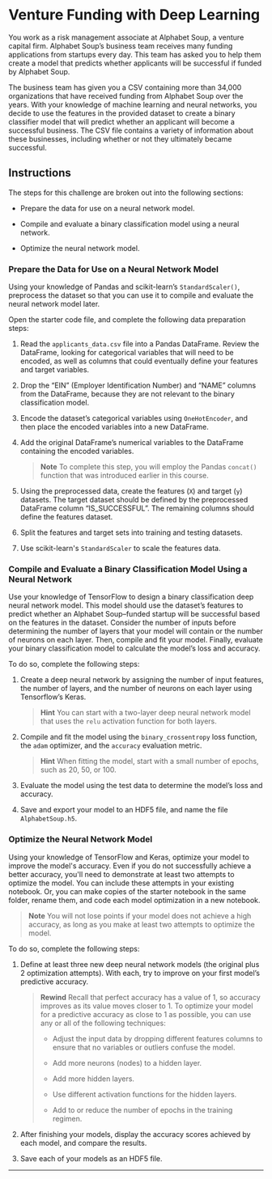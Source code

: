 # Venture Funding with Deep Learning

You work as a risk management associate at Alphabet Soup, a venture capital firm. Alphabet Soup’s business team receives many funding applications from startups every day. This team has asked you to help them create a model that predicts whether applicants will be successful if funded by Alphabet Soup.

The business team has given you a CSV containing more than 34,000 organizations that have received funding from Alphabet Soup over the years. With your knowledge of machine learning and neural networks, you decide to use the features in the provided dataset to create a binary classifier model that will predict whether an applicant will become a successful business. The CSV file contains a variety of information about these businesses, including whether or not they ultimately became successful.

## Instructions

The steps for this challenge are broken out into the following sections:

* Prepare the data for use on a neural network model.

* Compile and evaluate a binary classification model using a neural network.

* Optimize the neural network model.

### Prepare the Data for Use on a Neural Network Model

Using your knowledge of Pandas and scikit-learn’s `StandardScaler()`, preprocess the dataset so that you can use it to compile and evaluate the neural network model later.

Open the starter code file, and complete the following data preparation steps:

1. Read the `applicants_data.csv` file into a Pandas DataFrame. Review the DataFrame, looking for categorical variables that will need to be encoded, as well as columns that could eventually define your features and target variables.

2. Drop the “EIN” (Employer Identification Number) and “NAME” columns from the DataFrame, because they are not relevant to the binary classification model.

3. Encode the dataset’s categorical variables using `OneHotEncoder`, and then place the encoded variables into a new DataFrame.

4. Add the original DataFrame’s numerical variables to the DataFrame containing the encoded variables.

    > **Note** To complete this step, you will employ the Pandas `concat()` function that was introduced earlier in this course.

5. Using the preprocessed data, create the features (`X`) and target (`y`) datasets. The target dataset should be defined by the preprocessed DataFrame column “IS_SUCCESSFUL”. The remaining columns should define the features dataset.

6. Split the features and target sets into training and testing datasets.

7. Use scikit-learn's `StandardScaler` to scale the features data.

### Compile and Evaluate a Binary Classification Model Using a Neural Network

Use your knowledge of TensorFlow to design a binary classification deep neural network model. This model should use the dataset’s features to predict whether an Alphabet Soup&ndash;funded startup will be successful based on the features in the dataset. Consider the number of inputs before determining the number of layers that your model will contain or the number of neurons on each layer. Then, compile and fit your model. Finally, evaluate your binary classification model to calculate the model’s loss and accuracy.

To do so, complete the following steps:

1. Create a deep neural network by assigning the number of input features, the number of layers, and the number of neurons on each layer using Tensorflow’s Keras.

    > **Hint** You can start with a two-layer deep neural network model that uses the `relu` activation function for both layers.

2. Compile and fit the model using the `binary_crossentropy` loss function, the `adam` optimizer, and the `accuracy` evaluation metric.

    > **Hint** When fitting the model, start with a small number of epochs, such as 20, 50, or 100.

3. Evaluate the model using the test data to determine the model’s loss and accuracy.

4. Save and export your model to an HDF5 file, and name the file `AlphabetSoup.h5`.

### Optimize the Neural Network Model

Using your knowledge of TensorFlow and Keras, optimize your model to improve the model's accuracy. Even if you do not successfully achieve a better accuracy, you'll need to demonstrate at least two attempts to optimize the model. You can include these attempts in your existing notebook. Or, you can make copies of the starter notebook in the same folder, rename them, and code each model optimization in a new notebook.

> **Note** You will not lose points if your model does not achieve a high accuracy, as long as you make at least two attempts to optimize the model.

To do so, complete the following steps:

1. Define at least three new deep neural network models (the original plus 2 optimization attempts). With each, try to improve on your first model’s predictive accuracy.

    > **Rewind** Recall that perfect accuracy has a value of 1, so accuracy improves as its value moves closer to 1. To optimize your model for a predictive accuracy as close to 1 as possible, you can use any or all of the following techniques:
    >
    > * Adjust the input data by dropping different features columns to ensure that no variables or outliers confuse the model.
    >
    > * Add more neurons (nodes) to a hidden layer.
    >
    > * Add more hidden layers.
    >
    > * Use different activation functions for the hidden layers.
    >
    > * Add to or reduce the number of epochs in the training regimen.

2. After finishing your models, display the accuracy scores achieved by each model, and compare the results.

3. Save each of your models as an HDF5 file.

---

